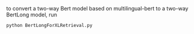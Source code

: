 to convert a two-way Bert model based on multilingual-bert to a two-way BertLong model, run

```
python BertLongForXLRetrieval.py
```